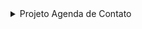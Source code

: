 <details>
<summary>Projeto Agenda de Contato</summary>
<br>
<br><br>
<pre>
# Agenda de Contato PHP

Projeto - Agenda de Contato PHP
Versão - 1.0

***

 ### Linguagens e Frameworks

 Html5<br>
 CSS3<br>
 PHP8<br>
 SQL<br>

 ## Banco de Dados e Recursos

MySQL <br>
PDO <br> 

 ### Frameworks e Bibliotecas

Font awesome<br>
Bootstrap 5<br>

<details>
<summary>Introdução</summary>
<br>
<br><br>
<pre>
Este é o projeto de uma agenda, onde podemos cadastrar informações de contatos diversos.
</pre>
</details>

---

<details>
<summary>Estrutura da Pasta Assets</summary>
<br>
<br><br>
<pre>
Na pasta assets estão todos os arquivos de imagem e estilização usados no site.
css
img
</pre>
</details>

---

<details>
<summary>Estrutura da Pasta Config</summary>
<br>
<br><br>
<pre>
Na pasta config está todos os arquivos de configuração do projeto. 
</pre>
</details>

---

<details>
<summary>Estrutura da Pasta Templates</summary>
<br>
<br><br>
<pre>
Na pasta template está todos os arquivos de layout do site. 

</pre>
</details>